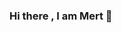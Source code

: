 ### Hi there  , I am Mert 👋

<!--
**mertkiziloglu/mertkiziloglu** is a ✨ _special_ ✨ repository because its `README.md` (this file) appears on your GitHub profile.



- 🔭 I’m currently working on C#
- 🌱 I’m currently learning AI Machine Learning and Data analysis
- 👯 I’m looking to collaborate on C# or java
- 🤔 I’m looking for help with AI
- 💬 Ask me about Html css
- 📫 How to reach me:E-mail

